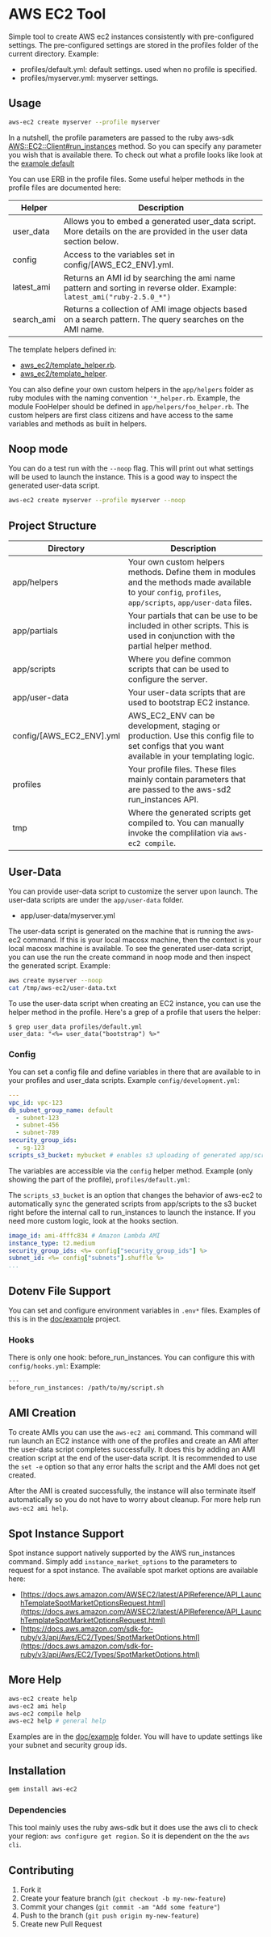 # AWS EC2 Tool

Simple tool to create AWS ec2 instances consistently with pre-configured settings.  The pre-configured settings are stored in the profiles folder of the current directory.
Example:

* profiles/default.yml: default settings. used when no profile is specified.
* profiles/myserver.yml: myserver settings.

## Usage

```sh
aws-ec2 create myserver --profile myserver
```

In a nutshell, the profile parameters are passed to the ruby aws-sdk [AWS::EC2::Client#run_instances](https://docs.aws.amazon.com/sdk-for-ruby/v3/api/Aws/EC2/Client.html#run_instances-instance_method) method.  So you can specify any parameter you wish that is available there. To check out what a profile looks like look at the [example default](example/profiles/default.yml)

You can use ERB in the profile files. Some useful helper methods in the profile files are documented here:

Helper  | Description
------------- | -------------
user_data | Allows you to embed a generated user_data script.  More details on the are provided in the user data section below.
config | Access to the variables set in config/[AWS_EC2_ENV].yml.
latest_ami | Returns an AMI id by searching the ami name pattern and sorting in reverse older.  Example: `latest_ami("ruby-2.5.0_*")`
search_ami | Returns a collection of AMI image objects based on a search pattern. The query searches on the AMI name.

The template helpers defined in:

* [aws_ec2/template_helper.rb](lib/aws_ec2/template_helper.rb).
* [aws_ec2/template_helper](lib/aws_ec2/template_helper).

You can also define your own custom helpers in the `app/helpers` folder as ruby modules with the naming convention `'*_helper.rb`.  Example, the module FooHelper  should be defined in `app/helpers/foo_helper.rb`.  The custom helpers are first class citizens and have access to the same variables and methods as built in helpers.

## Noop mode

You can do a test run with the `--noop` flag.  This will print out what settings will be used to launch the instance.  This is a good way to inspect the generated user-data script.

```sh
aws-ec2 create myserver --profile myserver --noop
```

## Project Structure

Directory  | Description
------------- | -------------
app/helpers  | Your own custom helpers methods.  Define them in modules and the methods made available to your `config`, `profiles`, `app/scripts`, `app/user-data` files.
app/partials  | Your partials that can be use to be included in other scripts.  This is used in conjunction with the partial helper method.
app/scripts  | Where you define common scripts that can be used to configure the server.
app/user-data  | Your user-data scripts that are used to bootstrap EC2 instance.
config/[AWS_EC2_ENV].yml  | AWS_EC2_ENV can be development, staging or production. Use this config file to set configs that you want available in your templating logic.
profiles  | Your profile files.  These files mainly contain parameters that are passed to the aws-sd2 run_instances API.
tmp  | Where the generated scripts get compiled to. You can manually invoke the complilation via `aws-ec2 compile`.

## User-Data

You can provide user-data script to customize the server upon launch.  The user-data scripts are under the `app/user-data` folder.

* app/user-data/myserver.yml

The user-data script is generated on the machine that is running the aws-ec2 command. If this is your local macosx machine, then the context is your local macosx machine is available. To see the generated user-data script, you can use the run the create command in noop mode and then inspect the generated script.  Example:

```sh
aws create myserver --noop
cat /tmp/aws-ec2/user-data.txt
```

To use the user-data script when creating an EC2 instance, you can use the helper method in the profile.  Here's a grep of a profile that users the helper:

```
$ grep user_data profiles/default.yml
user_data: "<%= user_data("bootstrap") %>"
```

### Config

You can set a config file and define variables in there that are available to in your profiles and user_data scripts.  Example `config/development.yml`:

```yaml
---
vpc_id: vpc-123
db_subnet_group_name: default
  - subnet-123
  - subnet-456
  - subnet-789
security_group_ids:
  - sg-123
scripts_s3_bucket: mybucket # enables s3 uploading of generated app/scripts
```

The variables are accessible via the `config` helper method. Example (only showing the part of the profile), `profiles/default.yml`:

The `scripts_s3_bucket` is an option that changes the behavior of aws-ec2 to automatically sync the generated scripts from app/scripts to the s3 bucket right before the internal call to run_instances to launch the instance.  If you need more custom logic, look at the hooks section.

```yaml
image_id: ami-4fffc834 # Amazon Lambda AMI
instance_type: t2.medium
security_group_ids: <%= config["security_group_ids"] %>
subnet_id: <%= config["subnets"].shuffle %>
...
```

## Dotenv File Support

You can set and configure environment variables in `.env*` files.  Examples of this is in the [doc/example](doc/example) project.

### Hooks

There is only one hook: before_run_instances.  You can configure this with `config/hooks.yml`:  Example:

```
---
before_run_instances: /path/to/my/script.sh
```

## AMI Creation

To create AMIs you can use the `aws-ec2 ami` command.  This command will run launch an EC2 instance with one of the profiles and create an AMI after the user-data script completes successfully. It does this by adding an AMI creation script at the end of the user-data script.  It is recommended to use the `set -e` option so that any error halts the script and the AMI does not get created.

After the AMI is created successfully, the instance will also terminate itself automatically so you do not have to worry about cleanup.  For more help run `aws-ec2 ami help`.

## Spot Instance Support

Spot instance support natively supported by the AWS run_instances command.  Simply add `instance_market_options` to the parameters to request for a spot instance.  The available spot market options are available here:

* [https://docs.aws.amazon.com/AWSEC2/latest/APIReference/API_LaunchTemplateSpotMarketOptionsRequest.html](https://docs.aws.amazon.com/AWSEC2/latest/APIReference/API_LaunchTemplateSpotMarketOptionsRequest.html)
* [https://docs.aws.amazon.com/sdk-for-ruby/v3/api/Aws/EC2/Types/SpotMarketOptions.html](https://docs.aws.amazon.com/sdk-for-ruby/v3/api/Aws/EC2/Types/SpotMarketOptions.html)

## More Help

```sh
aws-ec2 create help
aws-ec2 ami help
aws-ec2 compile help
aws-ec2 help # general help
```

Examples are in the [doc/example](doc/example) folder.  You will have to update settings like your subnet and security group ids.

## Installation

```sh
gem install aws-ec2
```

### Dependencies

This tool mainly uses the ruby aws-sdk but it does use the aws cli to check your region: `aws configure get region`. So it is dependent on the the `aws cli`.

## Contributing

1. Fork it
2. Create your feature branch (`git checkout -b my-new-feature`)
3. Commit your changes (`git commit -am "Add some feature"`)
4. Push to the branch (`git push origin my-new-feature`)
5. Create new Pull Request
